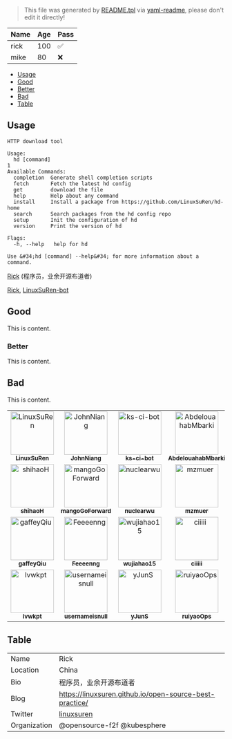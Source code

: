 > This file was generated by [README.tpl](README.tpl) via [yaml-readme](https://github.com/LinuxSuRen/yaml-readme), please don't edit it directly!

| Name | Age | Pass |
|---|---|---|
| rick | 100 | :white_check_mark: |
| mike | 80 | :x: |

- [Usage](#usage)
- [Good](#good)
 - [Better](#better)
- [Bad](#bad)
- [Table](#table)


## Usage
```shell
HTTP download tool

Usage:
  hd [command]
1
Available Commands:
  completion  Generate shell completion scripts
  fetch       Fetch the latest hd config
  get         download the file
  help        Help about any command
  install     Install a package from https://github.com/LinuxSuRen/hd-home
  search      Search packages from the hd config repo
  setup       Init the configuration of hd
  version     Print the version of hd

Flags:
  -h, --help   help for hd

Use &#34;hd [command] --help&#34; for more information about a command.

```

[Rick](https://github.com/LinuxSuRen) (程序员，业余开源布道者)


[Rick](https://github.com/LinuxSuRen), [LinuxSuRen-bot](https://github.com/linuxsuren-bot)

## Good

This is content.

### Better

This is content.

## Bad

This is content.

<table><tr>
	<td align="center">
		<a href="https://github.com/LinuxSuRen">
			<img src="https://avatars.githubusercontent.com/u/1450685?v=4" width="100;" alt="LinuxSuRen"/>
			<br />
			<sub><b>LinuxSuRen</b></sub>
		</a>
	</td>
	<td align="center">
		<a href="https://github.com/JohnNiang">
			<img src="https://avatars.githubusercontent.com/u/16865714?v=4" width="100;" alt="JohnNiang"/>
			<br />
			<sub><b>JohnNiang</b></sub>
		</a>
	</td>
	<td align="center">
		<a href="https://github.com/ks-ci-bot">
			<img src="https://avatars.githubusercontent.com/u/47586280?v=4" width="100;" alt="ks-ci-bot"/>
			<br />
			<sub><b>ks-ci-bot</b></sub>
		</a>
	</td>
	<td align="center">
		<a href="https://github.com/AbdelouahabMbarki">
			<img src="https://avatars.githubusercontent.com/u/52507296?v=4" width="100;" alt="AbdelouahabMbarki"/>
			<br />
			<sub><b>AbdelouahabMbarki</b></sub>
		</a>
	</td>
	<td align="center">
		<a href="https://github.com/lxm">
			<img src="https://avatars.githubusercontent.com/u/1918195?v=4" width="100;" alt="lxm"/>
			<br />
			<sub><b>lxm</b></sub>
		</a>
	</td>
	<td align="center">
		<a href="https://github.com/chengleqi">
			<img src="https://avatars.githubusercontent.com/u/53958238?v=4" width="100;" alt="chengleqi"/>
			<br />
			<sub><b>chengleqi</b></sub>
		</a>
	</td>
</tr><tr>
	<td align="center">
		<a href="https://github.com/shihaoH">
			<img src="https://avatars.githubusercontent.com/u/18361111?v=4" width="100;" alt="shihaoH"/>
			<br />
			<sub><b>shihaoH</b></sub>
		</a>
	</td>
	<td align="center">
		<a href="https://github.com/mangoGoForward">
			<img src="https://avatars.githubusercontent.com/u/35127166?v=4" width="100;" alt="mangoGoForward"/>
			<br />
			<sub><b>mangoGoForward</b></sub>
		</a>
	</td>
	<td align="center">
		<a href="https://github.com/nuclearwu">
			<img src="https://avatars.githubusercontent.com/u/37976659?v=4" width="100;" alt="nuclearwu"/>
			<br />
			<sub><b>nuclearwu</b></sub>
		</a>
	</td>
	<td align="center">
		<a href="https://github.com/mzmuer">
			<img src="https://avatars.githubusercontent.com/u/27796204?v=4" width="100;" alt="mzmuer"/>
			<br />
			<sub><b>mzmuer</b></sub>
		</a>
	</td>
	<td align="center">
		<a href="https://github.com/seanly">
			<img src="https://avatars.githubusercontent.com/u/232069?v=4" width="100;" alt="seanly"/>
			<br />
			<sub><b>seanly</b></sub>
		</a>
	</td>
	<td align="center">
		<a href="https://github.com/Felixnoo">
			<img src="https://avatars.githubusercontent.com/u/75110798?v=4" width="100;" alt="Felixnoo"/>
			<br />
			<sub><b>Felixnoo</b></sub>
		</a>
	</td>
</tr><tr>
	<td align="center">
		<a href="https://github.com/gaffeyQiu">
			<img src="https://avatars.githubusercontent.com/u/19790443?v=4" width="100;" alt="gaffeyQiu"/>
			<br />
			<sub><b>gaffeyQiu</b></sub>
		</a>
	</td>
	<td align="center">
		<a href="https://github.com/Feeeenng">
			<img src="https://avatars.githubusercontent.com/u/14897634?v=4" width="100;" alt="Feeeenng"/>
			<br />
			<sub><b>Feeeenng</b></sub>
		</a>
	</td>
	<td align="center">
		<a href="https://github.com/wujiahao15">
			<img src="https://avatars.githubusercontent.com/u/22017865?v=4" width="100;" alt="wujiahao15"/>
			<br />
			<sub><b>wujiahao15</b></sub>
		</a>
	</td>
	<td align="center">
		<a href="https://github.com/ciiiii">
			<img src="https://avatars.githubusercontent.com/u/28784251?v=4" width="100;" alt="ciiiii"/>
			<br />
			<sub><b>ciiiii</b></sub>
		</a>
	</td>
	<td align="center">
		<a href="https://github.com/cndoit18">
			<img src="https://avatars.githubusercontent.com/u/55286565?v=4" width="100;" alt="cndoit18"/>
			<br />
			<sub><b>cndoit18</b></sub>
		</a>
	</td>
	<td align="center">
		<a href="https://github.com/fossabot">
			<img src="https://avatars.githubusercontent.com/u/29791463?v=4" width="100;" alt="fossabot"/>
			<br />
			<sub><b>fossabot</b></sub>
		</a>
	</td>
</tr><tr>
	<td align="center">
		<a href="https://github.com/lvwkpt">
			<img src="https://avatars.githubusercontent.com/u/11607986?v=4" width="100;" alt="lvwkpt"/>
			<br />
			<sub><b>lvwkpt</b></sub>
		</a>
	</td>
	<td align="center">
		<a href="https://github.com/usernameisnull">
			<img src="https://avatars.githubusercontent.com/u/3390414?v=4" width="100;" alt="usernameisnull"/>
			<br />
			<sub><b>usernameisnull</b></sub>
		</a>
	</td>
	<td align="center">
		<a href="https://github.com/yJunS">
			<img src="https://avatars.githubusercontent.com/u/20575981?v=4" width="100;" alt="yJunS"/>
			<br />
			<sub><b>yJunS</b></sub>
		</a>
	</td>
	<td align="center">
		<a href="https://github.com/ruiyaoOps">
			<img src="https://avatars.githubusercontent.com/u/35256376?v=4" width="100;" alt="ruiyaoOps"/>
			<br />
			<sub><b>ruiyaoOps</b></sub>
		</a>
	</td>
	<td align="center">
		<a href="https://github.com/yuezhuangshi">
			<img src="https://avatars.githubusercontent.com/u/19517509?v=4" width="100;" alt="yuezhuangshi"/>
			<br />
			<sub><b>yuezhuangshi</b></sub>
		</a>
	</td>
</tr></table>


## Table

|||
|---|---|
| Name | Rick |
| Location | China |
| Bio | 程序员，业余开源布道者 |
| Blog | https://linuxsuren.github.io/open-source-best-practice/ |
| Twitter | [linuxsuren](https://twitter.com/linuxsuren) |
| Organization | @opensource-f2f @kubesphere |

